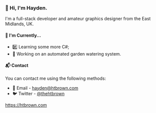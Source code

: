 ### 👋 Hi, I'm Hayden.

I'm a full-stack developer and amateur graphics designer from the East Midlands, UK.

#### 📌 I'm Currently...

- #️⃣ Learning some more C#;
- 🌳 Working on an automated garden watering system.

#### 📬 Contact

You can contact me using the following methods:

- 📨 Email - hayden@htbrown.com
- 🐦 Twitter - [@thehtbrown](https://twitter.com/thehtbrown)


https://htbrown.com
